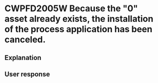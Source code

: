 # CWPFD2005W Because the "0" asset already exists, the installation of the process application has been canceled.

## Explanation

## User response